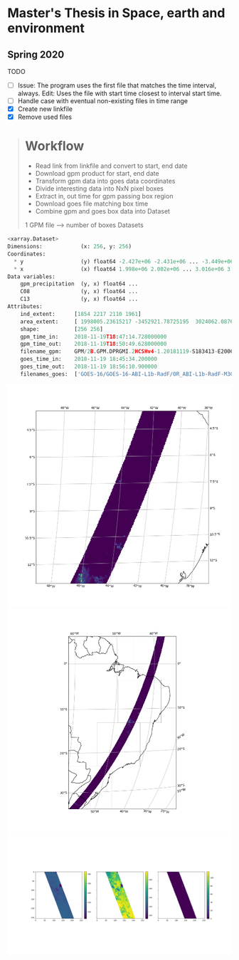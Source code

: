 # Master's Thesis in Space, earth and environment
## Spring 2020

TODO 
- [ ] Issue: The program uses the first file that matches the time interval, always. Edit: Uses the file with start time closest to interval start time.
- [ ] Handle case with eventual non-existing files in time range
- [X] Create new linkfile
- [X] Remove used files 

># Workflow
>- Read link from linkfile and convert to start, end date
>- Download gpm product for start, end date
>- Transform gpm data into goes data coordinates
>- Divide interesting data into NxN pixel boxes
>- Extract in, out time for gpm passing box region
>- Download goes file matching box time
>- Combine gpm and goes box data into Dataset
>
>1 GPM file --> number of boxes Datasets


```python
<xarray.Dataset>
Dimensions:            (x: 256, y: 256)
Coordinates:
  * y                  (y) float64 -2.427e+06 -2.431e+06 ... -3.449e+06
  * x                  (x) float64 1.998e+06 2.002e+06 ... 3.016e+06 3.02e+06
Data variables:
    gpm_precipitation  (y, x) float64 ...
    C08                (y, x) float64 ...
    C13                (y, x) float64 ...
Attributes:
    ind_extent:      [1854 2217 2110 1961]
    area_extent:     [ 1998005.23615217 -3452921.78725195  3024062.08761648 -...
    shape:           [256 256]
    gpm_time_in:     2018-11-19T18:47:14.728000000
    gpm_time_out:    2018-11-19T18:50:49.628000000
    filename_gpm:    GPM/2B.GPM.DPRGMI.2HCSHv4-1.20181119-S183413-E200647.026...
    goes_time_in:    2018-11-19 18:45:34.200000
    goes_time_out:   2018-11-19 18:56:10.900000
    filenames_goes:  ['GOES-16/GOES-16-ABI-L1b-RadF/OR_ABI-L1b-RadF-M3C08_G16...
```

![](plots/exregionplotp.png)
![](plots/wholeexregionplotp.png)
![](plots/Xy42.png)
